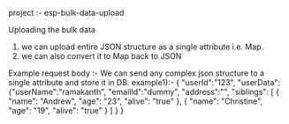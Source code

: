 project :- esp-bulk-data-upload

Uploading the bulk data
1) we can upload entire JSON structure as a single attribute i.e. Map.
2) we can also convert it to Map back to JSON 

Example request body :- We can send any complex json structure to a single attribute and store it in DB.
example1):- 
{
"userId":"123",
"userData":{"userName":"ramakanth",
"emailId":"dummy",
"address":"",
"siblings": [
        {
            "name":  "Andrew", 
            "age":   "23", 
            "alive": "true"
        },
        {
            "name":  "Christine",
            "age":   "19",
            "alive": "true"
        }
        ]
}
}


